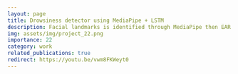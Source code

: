 ```yaml
---
layout: page
title: Drowsiness detector using MediaPipe + LSTM
description: Facial landmarks is identified through MediaPipe then EAR value is calculated. Then a LSTM model was trained to predict Drowsiness or Alert state.
img: assets/img/project_22.png
importance: 22
category: work
related_publications: true
redirect: https://youtu.be/vwm8FKWeyt0
---
```

